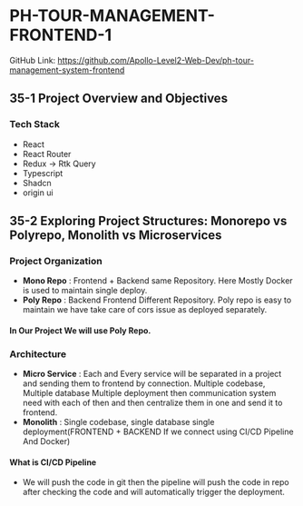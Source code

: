 # PH-TOUR-MANAGEMENT-FRONTEND-1

GitHub Link: https://github.com/Apollo-Level2-Web-Dev/ph-tour-management-system-frontend

## 35-1 Project Overview and Objectives
### Tech Stack 

- React
- React Router 
- Redux -> Rtk Query 
- Typescript
- Shadcn 
- origin ui

## 35-2 Exploring Project Structures: Monorepo vs Polyrepo, Monolith vs Microservices

### Project Organization 
- **Mono Repo** : Frontend + Backend same Repository. Here Mostly Docker is used to maintain single deploy. 
- **Poly Repo** : Backend Frontend Different Repository. Poly repo is easy to maintain we have take care of cors issue  as deployed separately. 


#### In Our Project We will use Poly Repo. 


### Architecture 
- **Micro Service** : Each and Every service will be separated in a project and sending them to frontend by connection. Multiple codebase, Multiple database Multiple deployment then communication system need with each of then and then centralize them in one and send it to frontend. 
- **Monolith** : Single codebase, single database single deployment(FRONTEND + BACKEND If we connect using CI/CD Pipeline And Docker)

#### What is CI/CD Pipeline
- We will push the code in git then the pipeline will push the code in repo after checking the code and will automatically trigger the deployment. 


## 